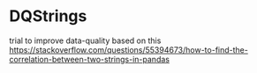 # DQStrings

trial to improve data-quality based on this https://stackoverflow.com/questions/55394673/how-to-find-the-correlation-between-two-strings-in-pandas
